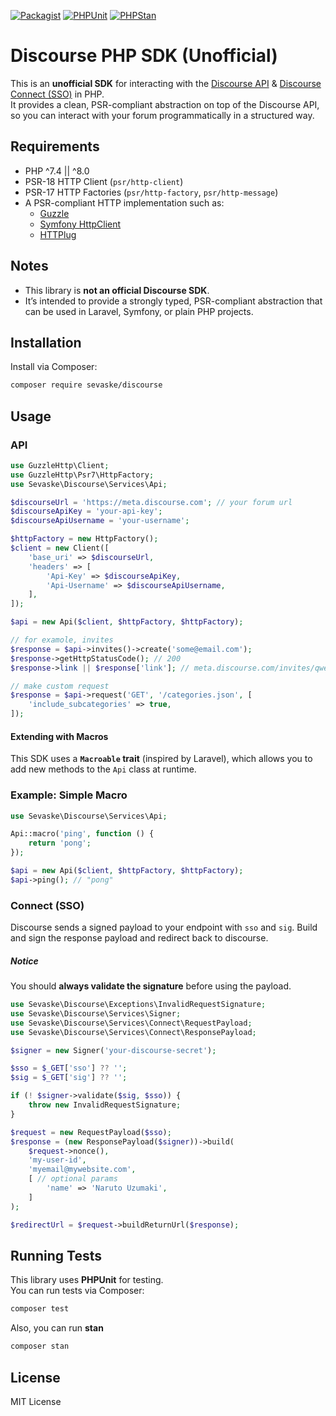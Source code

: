 [![Packagist](https://img.shields.io/packagist/v/sevaske/discourse.svg?style=flat-square)](https://packagist.org/packages/sevaske/discourse)
[![PHPUnit](https://github.com/sevaske/discourse/actions/workflows/tests.yml/badge.svg)](https://github.com/sevaske/discourse/actions/workflows/tests.yml)
[![PHPStan](https://github.com/sevaske/discourse/actions/workflows/phpstan.yml/badge.svg)](https://github.com/sevaske/discourse/actions/workflows/phpstan.yml)

# Discourse PHP SDK (Unofficial)

This is an **unofficial SDK** for interacting with the [Discourse API](https://docs.discourse.org/) & [Discourse Connect (SSO)](https://meta.discourse.org/t/setup-discourseconnect-official-single-sign-on-for-discourse-sso/13045) in PHP.  
It provides a clean, PSR-compliant abstraction on top of the Discourse API, so you can interact with your forum programmatically in a structured way.


## Requirements

- PHP ^7.4 || ^8.0
- PSR-18 HTTP Client (`psr/http-client`)
- PSR-17 HTTP Factories (`psr/http-factory`, `psr/http-message`)
- A PSR-compliant HTTP implementation such as:
    - [Guzzle](https://github.com/guzzle/guzzle)
    - [Symfony HttpClient](https://symfony.com/doc/current/http_client.html)
    - [HTTPlug](https://github.com/php-http/httplug)


## Notes

- This library is **not an official Discourse SDK**.
- It’s intended to provide a strongly typed, PSR-compliant abstraction that can be used in Laravel, Symfony, or plain PHP projects.


## Installation

Install via Composer:

```bash
composer require sevaske/discourse
```


## Usage

### API

```php
use GuzzleHttp\Client;
use GuzzleHttp\Psr7\HttpFactory;
use Sevaske\Discourse\Services\Api;

$discourseUrl = 'https://meta.discourse.com'; // your forum url
$discourseApiKey = 'your-api-key';
$discourseApiUsername = 'your-username';

$httpFactory = new HttpFactory();
$client = new Client([
    'base_uri' => $discourseUrl,
    'headers' => [
        'Api-Key' => $discourseApiKey,
        'Api-Username' => $discourseApiUsername,
    ],
]);

$api = new Api($client, $httpFactory, $httpFactory);

// for examole, invites
$response = $api->invites()->create('some@email.com');
$response->getHttpStatusCode(); // 200
$response->link || $response['link']; // meta.discourse.com/invites/qwerty

// make custom request
$response = $api->request('GET', '/categories.json', [
    'include_subcategories' => true,
]);
```


#### Extending with Macros

This SDK uses a **`Macroable` trait** (inspired by Laravel), which allows you to add new methods to the `Api` class at runtime.

### Example: Simple Macro

```php
use Sevaske\Discourse\Services\Api;

Api::macro('ping', function () {
    return 'pong';
});

$api = new Api($client, $httpFactory, $httpFactory);
$api->ping(); // "pong"
```

### Connect (SSO)

Discourse sends a signed payload to your endpoint with `sso` and `sig`. Build and sign the response payload and redirect back to discourse.

##### Notice
You should **always validate the signature** before using the payload.

```php
use Sevaske\Discourse\Exceptions\InvalidRequestSignature;
use Sevaske\Discourse\Services\Signer;
use Sevaske\Discourse\Services\Connect\RequestPayload;
use Sevaske\Discourse\Services\Connect\ResponsePayload;

$signer = new Signer('your-discourse-secret');

$sso = $_GET['sso'] ?? '';
$sig = $_GET['sig'] ?? '';

if (! $signer->validate($sig, $sso)) {
    throw new InvalidRequestSignature;
}

$request = new RequestPayload($sso);
$response = (new ResponsePayload($signer))->build(
    $request->nonce(), 
    'my-user-id', 
    'myemail@mywebsite.com',
    [ // optional params
        'name' => 'Naruto Uzumaki',
    ]
);

$redirectUrl = $request->buildReturnUrl($response);
```

## Running Tests

This library uses **PHPUnit** for testing.  
You can run tests via Composer:

```bash
composer test
```

Also, you can run **stan**
```bash
composer stan
```

## License

MIT License

